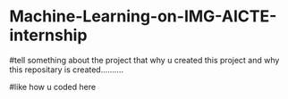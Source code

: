 # Machine-Learning-on-IMG-AICTE-internship

#tell something about the project that why u created this project and why this repositary is created..........


#like how u coded here
